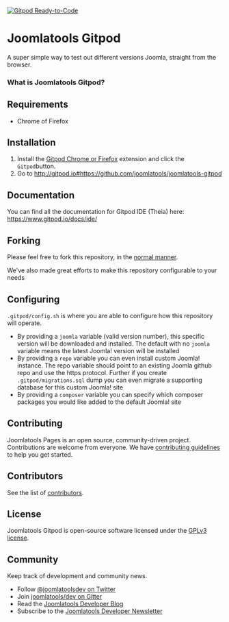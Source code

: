 [![Gitpod Ready-to-Code](https://img.shields.io/badge/Gitpod-ready--to--code-blue?logo=gitpod)](https://gitpod.io/#https://github.com/joomlatools/joomlatools-gitpod)
# Joomlatools Gitpod
A super simple way to test out different versions Joomla, straight from the browser.

### What is Joomlatools Gitpod?

## Requirements

* Chrome of Firefox

## Installation

1. Install the [Gitpod Chrome or Firefox](https://www.gitpod.io/docs/browser-extension/) extension and click the `Gitpod`button.
2. Go to http://gitpod.io#https://github.com/joomlatools/joomlatools-gitpod

## Documentation

You can find all the documentation for Gitpod IDE (Theia) here: https://www.gitpod.io/docs/ide/

## Forking 

Please feel free to fork this repository, in the [normal manner](https://help.github.com/en/github/getting-started-with-github/fork-a-repo#fork-an-example-repository). 

We've also made great efforts to make this repository configurable to your needs 

## Configuring

`.gitpod/config.sh` is where you are able to configure how this repository will operate.

* By providing a `joomla` variable (valid version number), this specific version will be downloaded and installed. The default with no `joomla` variable means the latest Joomla! version will be installed 
* By providing a `repo` variable you can even install custom Joomla! instance. The repo variable should point to an existing Joomla github repo and use the https protocol. 
Further if you create `.gitpod/migrations.sql` dump you can even migrate a supporting database for this custom Joomla! site 
* By providing a `composer` variable you can specify which composer packages you would like added to the default Joomla! site

## Contributing

Joomlatools Pages is an open source, community-driven project. Contributions are welcome from everyone. 
We have [contributing guidelines](CONTRIBUTING.md) to help you get started.

## Contributors

See the list of [contributors](https://github.com/joomlatools/joomlatools-gitpod/contributors).

## License

Joomlatools Gitpod is open-source software licensed under the [GPLv3 license](LICENSE.txt).

## Community

Keep track of development and community news.

* Follow [@joomlatoolsdev on Twitter](https://twitter.com/joomlatoolsdev)
* Join [joomlatools/dev on Gitter](http://gitter.im/joomlatools/dev)
* Read the [Joomlatools Developer Blog](https://www.joomlatools.com/developer/blog/)
* Subscribe to the [Joomlatools Developer Newsletter](https://www.joomlatools.com/developer/newsletter/)
